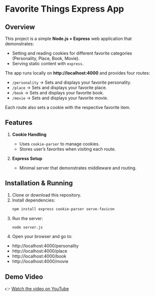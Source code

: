 # Favorite Things Express App

## Overview
This project is a simple **Node.js + Express** web application that demonstrates:
- Setting and reading cookies for different favorite categories (Personality, Place, Book, Movie).
- Serving static content with `express`.


The app runs locally on **http://localhost:4000** and provides four routes:
- `/personality` → Sets and displays your favorite personality.
- `/place` → Sets and displays your favorite place.
- `/book` → Sets and displays your favorite book.
- `/movie` → Sets and displays your favorite movie.

Each route also sets a cookie with the respective favorite item.

## Features
1. **Cookie Handling**  
   - Uses `cookie-parser` to manage cookies.
   - Stores user’s favorites when visiting each route.

2. **Express Setup**  
   - Minimal server that demonstrates middleware and routing.

## Installation & Running
1. Clone or download this repository.  
2. Install dependencies:
   ```bash
   npm install express cookie-parser serve-favicon
    ```
3. Run the server:
    ```bash
    node server.js
    ```
4. Open your browser and go to:

- http://localhost:4000/personality
- http://localhost:4000/place
- http://localhost:4000/book
- http://localhost:4000/movie

## Demo Video

👉 [Watch the video on YouTube](https://youtu.be/2njNsIcrU4o)